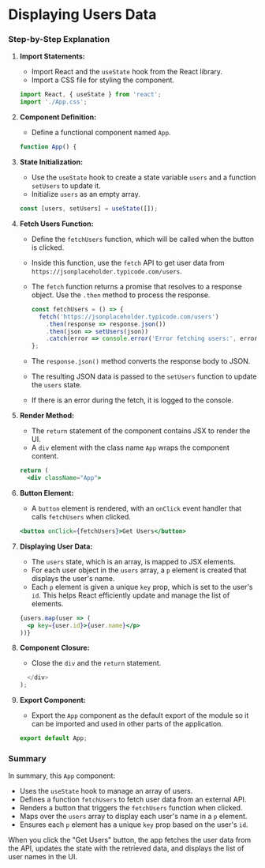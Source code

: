 # Displaying Users Data

### Step-by-Step Explanation

1. **Import Statements:**
   - Import React and the `useState` hook from the React library.
   - Import a CSS file for styling the component.

   ```jsx
   import React, { useState } from 'react';
   import './App.css';
   ```

2. **Component Definition:**
   - Define a functional component named `App`.

   ```jsx
   function App() {
   ```

3. **State Initialization:**
   - Use the `useState` hook to create a state variable `users` and a function `setUsers` to update it.
   - Initialize `users` as an empty array.

   ```jsx
   const [users, setUsers] = useState([]);
   ```

4. **Fetch Users Function:**
   - Define the `fetchUsers` function, which will be called when the button is clicked.
   - Inside this function, use the `fetch` API to get user data from `https://jsonplaceholder.typicode.com/users`.
   - The `fetch` function returns a promise that resolves to a response object. Use the `.then` method to process the response.

     ```jsx
     const fetchUsers = () => {
       fetch('https://jsonplaceholder.typicode.com/users')
         .then(response => response.json())
         .then(json => setUsers(json))
         .catch(error => console.error('Error fetching users:', error));
     };
     ```

   - The `response.json()` method converts the response body to JSON.
   - The resulting JSON data is passed to the `setUsers` function to update the `users` state.
   - If there is an error during the fetch, it is logged to the console.

5. **Render Method:**
   - The `return` statement of the component contains JSX to render the UI.
   - A `div` element with the class name `App` wraps the component content.

   ```jsx
   return (
     <div className="App">
   ```

6. **Button Element:**
   - A `button` element is rendered, with an `onClick` event handler that calls `fetchUsers` when clicked.

   ```jsx
   <button onClick={fetchUsers}>Get Users</button>
   ```

7. **Displaying User Data:**
   - The `users` state, which is an array, is mapped to JSX elements.
   - For each user object in the `users` array, a `p` element is created that displays the user's name.
   - Each `p` element is given a unique `key` prop, which is set to the user's `id`. This helps React efficiently update and manage the list of elements.

   ```jsx
   {users.map(user => (
     <p key={user.id}>{user.name}</p>
   ))}
   ```

8. **Component Closure:**
   - Close the `div` and the `return` statement.

   ```jsx
     </div>
   );
   ```

9. **Export Component:**
   - Export the `App` component as the default export of the module so it can be imported and used in other parts of the application.

   ```jsx
   export default App;
   ```

### Summary

In summary, this `App` component:

- Uses the `useState` hook to manage an array of users.
- Defines a function `fetchUsers` to fetch user data from an external API.
- Renders a button that triggers the `fetchUsers` function when clicked.
- Maps over the `users` array to display each user's name in a `p` element.
- Ensures each `p` element has a unique `key` prop based on the user's `id`.

When you click the "Get Users" button, the app fetches the user data from the API, updates the state with the retrieved data, and displays the list of user names in the UI.